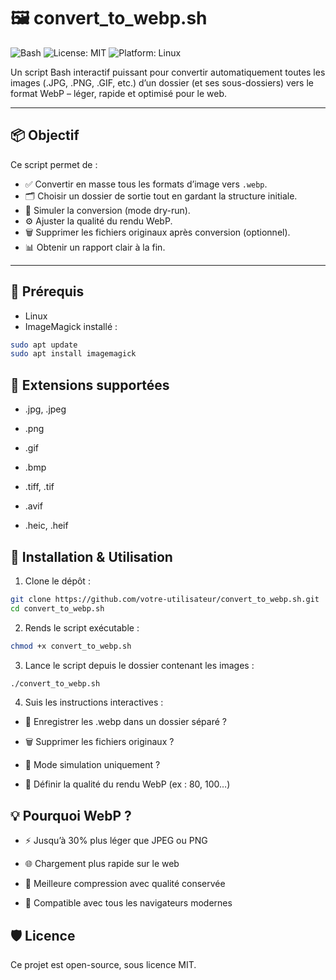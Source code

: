# 🖼️ convert_to_webp.sh

![Bash](https://img.shields.io/badge/bash-v5+-blue?logo=gnu-bash)
![License: MIT](https://img.shields.io/badge/license-MIT-green)
![Platform: Linux](https://img.shields.io/badge/platform-Linux-lightgrey)

Un script Bash interactif puissant pour convertir automatiquement toutes les images (.JPG, .PNG, .GIF, etc.) d’un dossier (et ses sous-dossiers) vers le format WebP – léger, rapide et optimisé pour le web.

---

## 📦 Objectif

Ce script permet de :

- ✅ Convertir en masse tous les formats d’image vers `.webp`.
- 🗂️ Choisir un dossier de sortie tout en gardant la structure initiale.
- 🧪 Simuler la conversion (mode dry-run).
- ⚙️ Ajuster la qualité du rendu WebP.
- 🗑️ Supprimer les fichiers originaux après conversion (optionnel).
- 📊 Obtenir un rapport clair à la fin.

---

## 🔧 Prérequis

- Linux
- ImageMagick installé :

```bash
sudo apt update
sudo apt install imagemagick
```

## 📝 Extensions supportées

- .jpg, .jpeg

- .png

- .gif

- .bmp

- .tiff, .tif

- .avif

- .heic, .heif

## 🚀 Installation & Utilisation

1. Clone le dépôt :

```bash
git clone https://github.com/votre-utilisateur/convert_to_webp.sh.git
cd convert_to_webp.sh
```

2. Rends le script exécutable :

```bash
chmod +x convert_to_webp.sh
```

3. Lance le script depuis le dossier contenant les images :
```bash
./convert_to_webp.sh
```

4. Suis les instructions interactives :

- 📁 Enregistrer les .webp dans un dossier séparé ?

- 🗑️ Supprimer les fichiers originaux ?

- 🧪 Mode simulation uniquement ?

- 📏 Définir la qualité du rendu WebP (ex : 80, 100…)

## 💡 Pourquoi WebP ?

- ⚡ Jusqu’à 30% plus léger que JPEG ou PNG

- 🌐 Chargement plus rapide sur le web

- 🧠 Meilleure compression avec qualité conservée

- 📱 Compatible avec tous les navigateurs modernes

## 🛡️ Licence
Ce projet est open-source, sous licence MIT.